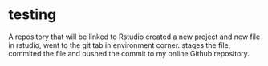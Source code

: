 # testing
A repository that will be linked to Rstudio
created a new project and new file in rstudio, went to the git tab in environment corner.
stages the file, commited the file and oushed the commit to my online Github repository.
